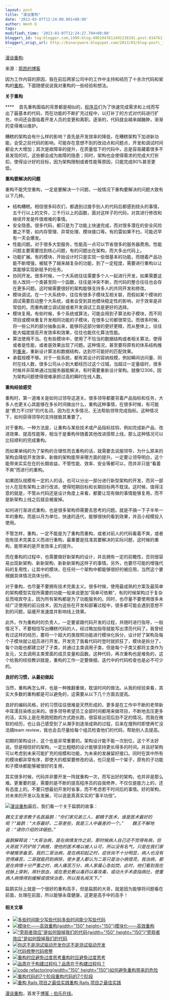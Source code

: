 ```yaml
--- 
layout: post 
title: "漫谈重构" 
date: '2013-03-07T12:24:00.001+08:00'
author: Wenh Q
tags:
modified\_time: '2013-03-07T12:24:27.794+08:00'
blogger\_id: tag:blogger.com,1999:blog-4961947611491238191.post-8347611348191112585
blogger\_orig\_url: http://binaryware.blogspot.com/2013/03/blog-post\_1302.html
---
```

[漫谈重构](http://blog.jobbole.com/34962/?utm_source=rss&utm_medium=rss&utm_campaign=34962):

来源：[郭昂的博客](http://blog.sina.com.cn/s/blog_6592c40501018e9y.html)

因为工作内容的原因，我在前后两家公司中的工作中主持和经历了十余次代码和架构的[重构](http://www.amazon.cn/gp/product/B003BY6PLK/ref=as_li_qf_sp_asin_il_tl?ie=UTF8&tag=vastwork-23&linkCode=as2&camp=536&creative=3200&creativeASIN=B003BY6PLK "重构:改善既有代码的设计")，下面随便说说我对重构的一些经验和想法。

**关于重构**

****    首先重构面临的背景都是相似的，[程序员](http://blog.jobbole.com/821/ "程序员的本质")们为了快速完成需求和上线而写出了最基本的代码，而在功能的不断扩充过程中，以打补丁的方式对代码进行扩充，中间还会面临着开发人员的变更和离职。逐渐的，代码就会越来越臃肿，渐渐的变得难以维护。

糟糕的架构会有什么样的影响？首先是开发效率的降低，在糟糕架构下加进新功能，会受之前代码的影响，可能存在意想不到的改动点和问题点，开发和调试时间都会大大增加；其次是故障率的提升，在质量低下的代码中，总是容易藏着很多不易发现的坑，这些都会成为故障的隐患；同时，架构也会使得需求的完成大打折扣，使得设计好的目标，因为架构限制或者性能等原因，只能完成80%甚至更低。

**重构要解决的问题**

重构不能凭空重构，一定是要解决一个问题，一般情况下重构要解决的问题大致有以下几种。


-   结构糟糕。相信很多码农们，都遇到过接手别人的代码后都感到挠头的事情，五千行以上的文件，三千行以上的函数，面对这样子的代码，对其进行修改和继续开发是件很艰难的事情。
-   安全隐患。很多代码，都只是为了功能上快速完成，而对很多潜在的安全风险置之不管，如内存管理、异常处理、模块接口等。有的雷如果不扫，可能迟早有一天会爆发。
-   性能问题。对于很多大型服务，性能高一点可以节省很多的服务器费用。性能问题主要需要找到核心问题，有的问题出在架构，而大多出代码上。
-   功能扩展。有的模块，开始设计时只是实现一些很基本的功能，而随着产品功能不断增强，被赋予了越来越复杂的功能，到了一定程度，需要进行重构以让其能够实现新赋予的任务。
-   协同开发。很多时候，一个大系统往往需要多个人一起进行开发，如果需要这些人改同一个类甚至同一个函数，往往是冲突不断，而代码的整合往往也会存在更多问题。这时候需要很好的架构能够支持多人的共同开发和修改。
-   模块调试。在一个大系统中，往往有很多子模块互相关联，而假如某个模块的调试需要启动整个大系统，或者会受到其他模块稳定性的影响，对于效率是非常低的。而重构建立调试层或者开发调试工具是更好的选择。
-   模块复用。有些时候，多个系统或算法，可能会用到子算法和子模块，而不同项目或模块重复开发相同功能的子模块，在很多公司都很常见。而很多时候，将一些公共的部分抽象出来，能够将这部分做的更好更精，而从整体上，往往能大幅度提高开发效率和效果，往往也能优化算法性能。
-   算法使用不当。在有些模块中，使用了不恰当的数据结构或者相关算法，使得或者是性能，或者是效果出现了问题。这种情况，甚至要将原有的体系结构推到[重来](http://www.amazon.cn/gp/product/B0048EKQS0/ref=as_li_qf_sp_asin_il_tl?ie=UTF8&tag=vastwork-23&linkCode=as2&camp=536&creative=3200&creativeASIN=B0048EKQS0 "重来")，重新设计算法和数据结构，达到尽可能好的匹配效果。
-   承载规模不够。对于一些系统，都有其设计的容纳规模，例如瞬间访问量、同时在线人数，很多公司从小到大都经历过这个过城，当超过一定量级时，很多时候并非简单通过加服务器能解决，有时需要重新设计架构。就像12306，因为架构问题使得很难承担过高的瞬时在线人数。

**重构经验感受**

重构时，第一道难关是如何过领导这道关。很多领导都要背着产品指标和任务，大多人也更关心其能够在多长时间做出什么，重构这种事情，在很多时候，有可能是“费力不讨好”的代名词，因为在大多情况，无法帮助领导完成指标。这种情况下，如何获得领导的支持就极其重要了。

对于重构，一种方法是，让重构与某些技术或产品指标挂钩，例如完成新产品、改进效果、提高性能等，相当于是重构伴随着其他改进搭帮上线，那么这种情况可以比较顺利的完成重构。

而如果单纯的为了架构的合理性而去重构的话，就需要去说服领导，为什么原来的架构会降低开发效率，新做的架构能带来哪方面的提升。一定要让领导明白，这个能带来实实在在的长期收益，不管性能、效率、安全等都可以，而并非只是“看着不爽”而进行的重构。

如果团队规模有一定的人的话，也可以分出一部分进行新型架构的开发，而另一部分人在现有架构上进行改进，使得短期目标和长期目标两不耽误。这时候，值得注意的就是，不管从代码还是设计角度上来看，都要让现有做的事情能够复用，而不是新架构上线之后就会被废掉。

如何进行渐进式重构，也是很多架构师需要去思考的问题。就是不搞一下子半年一年的重构，而是以月为单位，快速的迭代，能够很快的看到效果，并且小规模投入使用。

不管怎样，重构，一定不能是为了重构而重构，或者对前人的代码看着不爽，或者抱有技术完美主义而进行重构，最重要是找准其要解决的实际问题，这时候的重构，能带来的是开发效率上的提升。

而在重构的过程中，也需要做好新架构的设计，并且拥有一定的前瞻性，否则很容易出现新架构、新新架构、新新新架构这样子的事情。另外，也要尽可能的增强代码的复用性，让其中的模块，在任何一个架构中都能够很好的被应用，当然这个要根据具体情况具体分析。

对于重构，也尽量不要拥有技术完美主义。很多时候，使用最成熟的方案及最简单的架构模型实现所需要的功能一般来说更加“简单可依赖”，有的时候架构过于复杂反而喧宾夺主，因为所有架构都是为了功能服务的。同时，也尽量不要使用很多未经广泛使用的前沿技术，因为这些在开发和部署过程中，很多都可能会遇到意想不到的问题，延缓开发速度并影响线上效果。

此外，作为重构时的负责人，一定要紧跟代码开发的过程，并随时进行指导，一般情况下，不要相信写出糟糕代码的人，经过略加指导就能写出漂亮代码了。我曾经有过这样的经历，要将一个超大的类按照功能进行模块化拆分，设计好了架构及每个子模块就让组员进行开发。开发完了我看代码时登时就抓狂了，模块是拆分了，每个功能也都建立好了子类，并通过主类调用子类，但是每个子类又都将主类作为友元，又去调用主类里面的成员变量和函数。这种代码，再次重构也是难免的，这个给我的经验教训就是，重构的工作一定要做细，迭代中的代码检查也是必不可少的。

**良好的习惯，从最初做起**

当然，重构再怎么样，也是一种推翻重做，耽误时间的做法。从我的经验来看，其实大多数的重构都是可以避免的，这需要从以下几个方面去提高。

良好的编码风格，好的习惯往往很难是天然形成的，更多是在工作中不断的老带新中耳濡目染练出来的。很多领导希望员工全部时间都用来做项目，不断地去压更多的活，实际上是在用跑短跑的方式跑长跑，很容易出现后劲不足的情况。而我在微软的经历，也让自己感受到了从潮手到逐渐成熟的过程，后来在搜狗时即使再忙没法搞team review，我也会去尽量给每个组员检查他们的代码，帮助别人去提高。

初期的架构设计，这个也是非常重要的。架构设计能不能一次到位，这个不太好说。但是相信好的架构，一定比粗糙的设计能够坚持更长得多的时间。并且好架构可以考虑到未来可能扩充的规模和功能，为未来的发展留好接口。同时在其中所有的模块都非常有序，即使大的框架要修改的话，也只是搭一个架子，原有的子功能和子模块都能够被很好的复用，

其实很多时候，代码并非要开发一阵就重构一次，而写出好的架构，也并非是那么难。更重要的是，需要的是不断的提高程序员的自我修养，不仅仅是能力上的，还有态度上的。不要只想最初开发时省事，而不考虑若干时间后的事情。好的架构，对未来的开发以及发展，可以说是真真实实的“事半功倍”。

[![漫谈重构](http://blog.jobbole.com/wp-content/uploads/2013/03/110.png "漫谈重构")](http://blog.jobbole.com/wp-content/uploads/2013/03/110.png "漫谈重构")最后，我们看一个关于扁鹊的故事：

*魏文王曾求教于名医扁鹊：“你们家兄弟三人，都精于医术，谁是医术最好的呢？”扁鹊：“大哥最好，二哥差些，我是三人中最差的一个。”　　魏王不解地说：“请你介绍的详细些。”*

*扁鹊解释说：“大哥治病，是在病情发作之前，那时候病人自己还不觉得有病，但大哥就下药铲除了病根，使他的医术难以被人认可，所以没有名气，只是在我们家中被推崇备至。我的二哥治病，是在病初起之时，症状尚不十分明显，病人也没有觉得痛苦，二哥就能药到病除，使乡里人都认为二哥只是治小病很灵。我治病，都是在病情十分严重之时，病人痛苦万分，病人家属心急如焚。此时，他们看到我在经脉上穿刺，用针放血，或在患处敷以毒药以毒攻毒，或动大手术直指病灶，使重病人病情得到缓解或很快治愈，所以我名闻天下。”*       

扁鹊实际上就是一个很好的重构高手，但是扁鹊的大哥，就是因为能够将问题看在前面，处理在前面，所以能够永葆健康，这更是高手中的高手！


#### 相关文章

-   [![多些时间能少写些代码](http://blog.jobbole.com/wp-content/uploads/2011/11/programming-languages.png)](http://blog.jobbole.com/1568/)[多些时间能少写些代码](http://blog.jobbole.com/1568/)
-   [![模块化——高效重构](http://blog.jobbole.com/wp-content/uploads/2012/06/Modular-efficient-reconstruction-150x150.jpg){width="150"
    height="150"}](http://blog.jobbole.com/22082/)[模块化——高效重构](http://blog.jobbole.com/22082/)
-   [![“旁观者效应”是如何毁掉我们的代码](http://blog.jobbole.com/wp-content/uploads/2012/09/20070310041641Crime-150x150.jpg){width="150"
    height="150"}](http://blog.jobbole.com/28779/)[“旁观者效应”是如何毁掉我们的代码](http://blog.jobbole.com/28779/)
-   [![你这不是测试驱动开发](http://blog.jobbole.com/wp-content/plugins/wordpress-23-related-posts-plugin/static/thumbs/7.jpg)](http://blog.jobbole.com/1315/)[你这不是测试驱动开发](http://blog.jobbole.com/1315/)
-   [![代码修整](http://blog.jobbole.com/wp-content/plugins/wordpress-23-related-posts-plugin/static/thumbs/10.jpg)](http://blog.jobbole.com/1378/)[代码修整](http://blog.jobbole.com/1378/)
-   [![重构时应避免过度思考](http://blog.jobbole.com/wp-content/uploads/2011/11/software-development-logo.jpg)](http://blog.jobbole.com/13087/)[重构时应避免过度思考](http://blog.jobbole.com/13087/)
-   [![品质在于构建过程吗？](http://blog.jobbole.com/wp-content/plugins/wordpress-23-related-posts-plugin/static/thumbs/4.jpg)](http://blog.jobbole.com/1524/)[品质在于构建过程吗？](http://blog.jobbole.com/1524/)
-   [![code
    refactoring](http://blog.jobbole.com/wp-content/uploads/2012/11/code-refactoring-150x150.gif){width="150"
    height="150"}](http://blog.jobbole.com/30049/)[如何避免重构带来的危险](http://blog.jobbole.com/30049/)
-   [![重构代码的7个阶段](http://blog.jobbole.com/wp-content/plugins/wordpress-23-related-posts-plugin/static/thumbs/25.jpg)](http://blog.jobbole.com/1258/)[重构代码的7个阶段](http://blog.jobbole.com/1258/)
-   [![重构 Rails
    项目之最佳实践](http://uploads.makevoid.com/rails-stackoverflow.png)](http://blog.jobbole.com/34890/)[重构
    Rails 项目之最佳实践](http://blog.jobbole.com/34890/)

[漫谈重构](http://blog.jobbole.com/34962/)，首发于[博客 -
伯乐在线](http://blog.jobbole.com/)。
